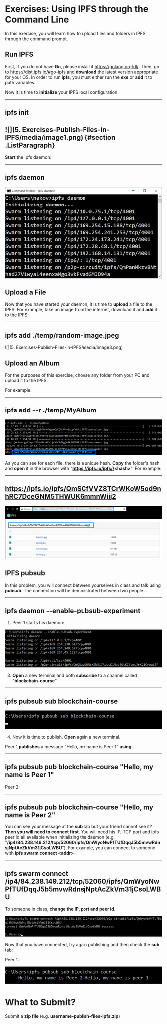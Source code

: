 # Exercises: Using IPFS through the Command Line

In this exercise, you will learn how to upload files and folders in IPFS
through the command prompt.

Run IPFS
--------

First, if you do not have **Go**, please install it
<https://golang.org/dl/>. Then, go to <https://dist.ipfs.io/#go-ipfs>
and **download** the latest version appropriate for your OS. In order to
run **ipfs**, you must either run the **exe** or **add** it to path
variables.

Now it is time to **initialize** your IPFS local configuration:

  ---------------
  **ipfs init**
  ---------------

![](5. Exercises-Publish-Files-in-IPFS/media/image1.png) {#section .ListParagraph}
--------------------------------------------------------

**Start** the ipfs daemon:

  -----------------
  **ipfs daemon**
  -----------------

![](/assets/exercises-publish-files-in-ipfs-06.png)

Upload a File
-------------

Now that you have started your daemon, it is time to **upload** a file
to the IPFS. For example, take an image from the internet, download it
and **add** it to the IPFS:

  ---------------------------------------
  **ipfs add ./temp/random-image.jpeg**
  ---------------------------------------

![](5. Exercises-Publish-Files-in-IPFS/media/image3.png)

Upload an Album
---------------

For the purposes of this exercise, choose any folder from your PC and
upload it to the IPFS.

For example:

  ---------------------------------
  **ipfs add --r ./temp/MyAlbum**
  ---------------------------------

![](/assets/exercises-publish-files-in-ipfs-08.png)

As you can see for each file, there is a unique hash. **Copy** the
folder\'s hash and **open** it in the browser with
\"**https://ipfs.io/ipfs/\<hash\>**\". For example:

  -------------------------------------------------------------------------
  **https://ipfs.io/ipfs/QmSCfVVZ8TCrWKoW5od9nhRC7DceGNM5THWUK6mmnWijj2**
  -------------------------------------------------------------------------

![](/assets/exercises-publish-files-in-ipfs-09.png)

IPFS pubsub
-----------

In this problem, you will connect between yourselves in class and talk
using **pubsub**. The connection will be demonstrated between two
people.

  ---------------------------------------------
  **ipfs daemon \--enable-pubsub-experiment**
  ---------------------------------------------

1.  Peer 1 starts his daemon:

![](/assets/exercises-publish-files-in-ipfs-011.png)

3.  **Open** a new terminal and both **subscribe** to a channel called
    \"**blockchain-course**\"

  ---------------------------------------
  **ipfs pubsub sub blockchain-course**
  ---------------------------------------

![](/assets/exercises-publish-files-in-ipfs-012.png)

4.  Now it is time to publish. **Open** again a new terminal.

Peer 1 **publishes** a message \"Hello, my name is Peer 1\" **using**:

  --------------------------------------------------------------------
  **ipfs pubsub pub blockchain-course \"Hello, my name is Peer 1\"**
  --------------------------------------------------------------------

Peer 2:

  --------------------------------------------------------------------
  **ipfs pubsub pub blockchain-course \"Hello, my name is Peer 2\"**
  --------------------------------------------------------------------

You can see your message at the **sub** tab but your friend cannot see
it? **Then you will need to connect first**. You will need his IP, TCP
port and ipfs peer Id all available when initializing the daemon (e.g.
\"**/ip4/84.238.149.212/tcp/52060/ipfs/QmWyoNwPfTUfDqqJ5b5mvwRdnsjNptAcZkVm31jCsoLWBU**\").
For example, you can connect to someone with **ipfs swarm connect
\<addr\>**

  ----------------------------------------------------------------------------------------------------------
  **ipfs swarm connect /ip4/84.238.149.212/tcp/52060/ipfs/QmWyoNwPfTUfDqqJ5b5mvwRdnsjNptAcZkVm31jCsoLWBU**
  ----------------------------------------------------------------------------------------------------------

To someone in class, **change the IP, port and peer id.**

![](/assets/exercises-publish-files-in-ipfs-013.png)

Now that you have connected, try again publishing and then check the
**sub** tab:

Peer 1:

![](/assets/exercises-publish-files-in-ipfs-05.png)

What to Submit?
===============

Submit a **zip file** (e.g. **username-publish-files-ipfs.zip**)
